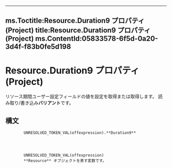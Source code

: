 

---
ms.Toctitle:Resource.Duration9 プロパティ (Project)
title:Resource.Duration9 プロパティ (Project)
ms.ContentId:05833578-6f5d-0a20-3d4f-f83b0fe5d198
---
# Resource.Duration9 プロパティ (Project)




リソース期間ユーザー設定フィールドの値を設定を取得または取得します。 読み取り/書き込み**バリアント**です。

## 構文

            UNRESOLVED_TOKEN_VAL(offexpression).**Duration9**




            UNRESOLVED_TOKEN_VAL(offexpression)
            **Resource** オブジェクトを表す変数です。




